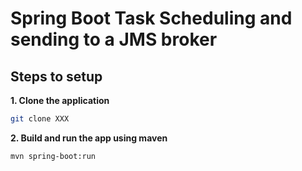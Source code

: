# Spring Boot Task Scheduling and sending to a JMS broker

## Steps to setup

**1. Clone the application**

```bash
git clone XXX
```

**2. Build and run the app using maven**

```bash
mvn spring-boot:run
```